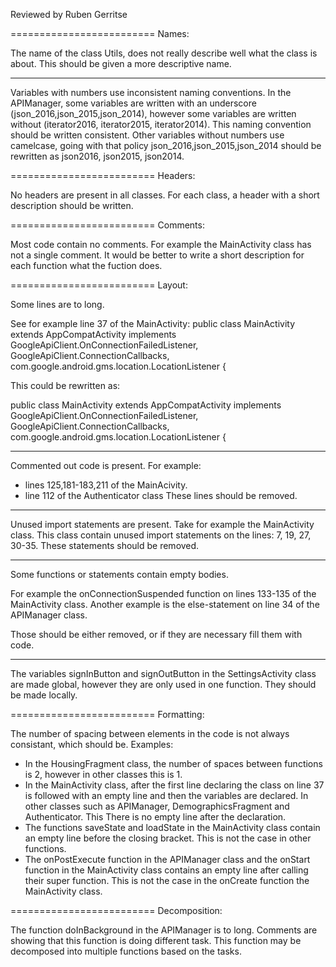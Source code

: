 Reviewed by Ruben Gerritse

========================= Names: 

The name of the class Utils, does not really describe well what the class is about.
This should be given a more descriptive name.

---

Variables with numbers use inconsistent naming conventions. 
In the APIManager, some variables are written with an underscore (json_2016,json_2015,json_2014), however some variables are written 
without (iterator2016, iterator2015, iterator2014). This naming convention should be written consistent. Other variables without numbers
use camelcase, going with that policy json_2016,json_2015,json_2014 should be rewritten as json2016, json2015, json2014.

========================= Headers: 

No headers are present in all classes. 
For each class, a header with a short description should be written.

========================= Comments: 

Most code contain no comments. 
For example the MainActivity class has not a single comment. 
It would be better to write a short description for each function what the fuction does.

========================= Layout: 

Some lines are to long. 

See for example line 37 of the MainActivity:
public class MainActivity extends AppCompatActivity implements GoogleApiClient.OnConnectionFailedListener, GoogleApiClient.ConnectionCallbacks, com.google.android.gms.location.LocationListener {

This could be rewritten as:

public class MainActivity extends AppCompatActivity implements 
        GoogleApiClient.OnConnectionFailedListener, GoogleApiClient.ConnectionCallbacks, 
        com.google.android.gms.location.LocationListener {

--- 

Commented out code is present. 
For example:
- lines 125,181-183,211 of the MainAcivity. 
- line 112 of the Authenticator class
These lines should be removed.

---

Unused import statements are present. 
Take for example the MainActivity class. 
This class contain unused import statements on the lines: 7, 19, 27, 30-35.
These statements should be removed.

---

Some functions or statements contain empty bodies.

For example the onConnectionSuspended function on lines 133-135 of the MainActivity class. 
Another example is the else-statement on line 34  of the APIManager class.

Those should be either removed, or if they are necessary fill them with code.

--- 

The variables signInButton and signOutButton in the SettingsActivity class are made global, however they are only used in one function.
They should be made locally.

========================= Formatting:  

The number of spacing between elements in the code is not always consistant, which should be.
Examples:

- In the HousingFragment class, the number of spaces between functions is 2, however in other classes this is 1.
- In the MainActivity class, after the first line declaring the class on line 37 is followed with an empty line and 
  then the variables are declared. In other classes such as APIManager, DemographicsFragment and Authenticator. This
  There is no empty line after the declaration.
- The functions saveState and loadState in the MainActivity class contain an empty line before the closing bracket. This is not the case 
  in other functions.
- The onPostExecute function in the APIManager class and the onStart function in the MainActivity class contains an empty line after 
  calling their super function. This is not the case in the onCreate function the MainActivity class.

========================= Decomposition:  
     
The function doInBackground in the APIManager is to long. Comments are showing that this function is doing different task. 
This function may be decomposed into multiple functions based on the tasks.     
